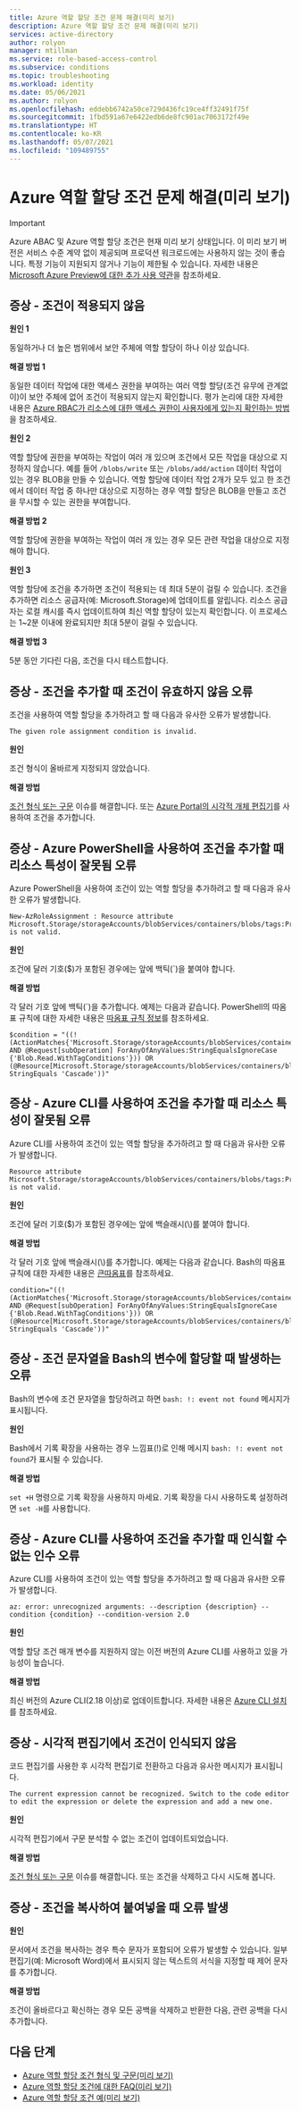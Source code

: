 ```yaml
---
title: Azure 역할 할당 조건 문제 해결(미리 보기)
description: Azure 역할 할당 조건 문제 해결(미리 보기)
services: active-directory
author: rolyon
manager: mtillman
ms.service: role-based-access-control
ms.subservice: conditions
ms.topic: troubleshooting
ms.workload: identity
ms.date: 05/06/2021
ms.author: rolyon
ms.openlocfilehash: eddebb6742a50ce729d436fc19ce4ff32491f75f
ms.sourcegitcommit: 1fbd591a67e6422edb6de8fc901ac7063172f49e
ms.translationtype: HT
ms.contentlocale: ko-KR
ms.lasthandoff: 05/07/2021
ms.locfileid: "109489755"
---
```

# <a name="troubleshoot-azure-role-assignment-conditions-preview"></a>Azure 역할 할당 조건 문제 해결(미리 보기)

> [!IMPORTANT]
> Azure ABAC 및 Azure 역할 할당 조건은 현재 미리 보기 상태입니다.
> 이 미리 보기 버전은 서비스 수준 계약 없이 제공되며 프로덕션 워크로드에는 사용하지 않는 것이 좋습니다. 특정 기능이 지원되지 않거나 기능이 제한될 수 있습니다.
> 자세한 내용은 [Microsoft Azure Preview에 대한 추가 사용 약관](https://azure.microsoft.com/support/legal/preview-supplemental-terms/)을 참조하세요.

## <a name="symptom---condition-is-not-enforced"></a>증상 - 조건이 적용되지 않음

**원인 1**

동일하거나 더 높은 범위에서 보안 주체에 역할 할당이 하나 이상 있습니다.

**해결 방법 1**

동일한 데이터 작업에 대한 액세스 권한을 부여하는 여러 역할 할당(조건 유무에 관계없이)이 보안 주체에 없어 조건이 적용되지 않는지 확인합니다. 평가 논리에 대한 자세한 내용은 [Azure RBAC가 리소스에 대한 액세스 권한이 사용자에게 있는지 확인하는 방법](overview.md#how-azure-rbac-determines-if-a-user-has-access-to-a-resource)을 참조하세요.

**원인 2**

역할 할당에 권한을 부여하는 작업이 여러 개 있으며 조건에서 모든 작업을 대상으로 지정하지 않습니다. 예를 들어 `/blobs/write` 또는 `/blobs/add/action` 데이터 작업이 있는 경우 BLOB을 만들 수 있습니다. 역할 할당에 데이터 작업 2개가 모두 있고 한 조건에서 데이터 작업 중 하나만 대상으로 지정하는 경우 역할 할당은 BLOB을 만들고 조건을 무시할 수 있는 권한을 부여합니다.

**해결 방법 2**

역할 할당에 권한을 부여하는 작업이 여러 개 있는 경우 모든 관련 작업을 대상으로 지정해야 합니다.

**원인 3**

역할 할당에 조건을 추가하면 조건이 적용되는 데 최대 5분이 걸릴 수 있습니다. 조건을 추가하면 리소스 공급자(예: Microsoft.Storage)에 업데이트를 알립니다. 리소스 공급자는 로컬 캐시를 즉시 업데이트하여 최신 역할 할당이 있는지 확인합니다. 이 프로세스는 1~2분 이내에 완료되지만 최대 5분이 걸릴 수 있습니다.

**해결 방법 3**

5분 동안 기다린 다음, 조건을 다시 테스트합니다.

## <a name="symptom---condition-is-not-valid-error-when-adding-a-condition"></a>증상 - 조건을 추가할 때 조건이 유효하지 않음 오류

조건을 사용하여 역할 할당을 추가하려고 할 때 다음과 유사한 오류가 발생합니다.

`The given role assignment condition is invalid.`

**원인**

조건 형식이 올바르게 지정되지 않았습니다. 

**해결 방법**

[조건 형식 또는 구문](conditions-format.md) 이슈를 해결합니다. 또는 [Azure Portal의 시각적 개체 편집기](conditions-role-assignments-portal.md)를 사용하여 조건을 추가합니다.

## <a name="symptom---resource-attribute-is-not-valid-error-when-adding-a-condition-using-azure-powershell"></a>증상 - Azure PowerShell을 사용하여 조건을 추가할 때 리소스 특성이 잘못됨 오류

Azure PowerShell을 사용하여 조건이 있는 역할 할당을 추가하려고 할 때 다음과 유사한 오류가 발생합니다.

```
New-AzRoleAssignment : Resource attribute
Microsoft.Storage/storageAccounts/blobServices/containers/blobs/tags:Project<$> is not valid.
```

**원인**

조건에 달러 기호($)가 포함된 경우에는 앞에 백틱(\`)을 붙여야 합니다.

**해결 방법**

각 달러 기호 앞에 백틱(\`)을 추가합니다. 예제는 다음과 같습니다. PowerShell의 따옴표 규칙에 대한 자세한 내용은 [따옴표 규칙 정보](/powershell/module/microsoft.powershell.core/about/about_quoting_rules)를 참조하세요.

```azurepowershell
$condition = "((!(ActionMatches{'Microsoft.Storage/storageAccounts/blobServices/containers/blobs/read'} AND @Request[subOperation] ForAnyOfAnyValues:StringEqualsIgnoreCase {'Blob.Read.WithTagConditions'})) OR (@Resource[Microsoft.Storage/storageAccounts/blobServices/containers/blobs/tags:Project<`$key_case_sensitive`$>] StringEquals 'Cascade'))"
```

## <a name="symptom---resource-attribute-is-not-valid-error-when-adding-a-condition-using-azure-cli"></a>증상 - Azure CLI를 사용하여 조건을 추가할 때 리소스 특성이 잘못됨 오류

Azure CLI를 사용하여 조건이 있는 역할 할당을 추가하려고 할 때 다음과 유사한 오류가 발생합니다.

```
Resource attribute Microsoft.Storage/storageAccounts/blobServices/containers/blobs/tags:Project<$> is not valid.
```

**원인**

조건에 달러 기호($)가 포함된 경우에는 앞에 백슬래시(\\)를 붙여야 합니다.

**해결 방법**

각 달러 기호 앞에 백슬래시(\\)를 추가합니다. 예제는 다음과 같습니다. Bash의 따옴표 규칙에 대한 자세한 내용은 [큰따옴표](https://www.gnu.org/software/bash/manual/html_node/Double-Quotes.html)를 참조하세요.

```azurecli
condition="((!(ActionMatches{'Microsoft.Storage/storageAccounts/blobServices/containers/blobs/read'} AND @Request[subOperation] ForAnyOfAnyValues:StringEqualsIgnoreCase {'Blob.Read.WithTagConditions'})) OR (@Resource[Microsoft.Storage/storageAccounts/blobServices/containers/blobs/tags:Project<\$key_case_sensitive\$>] StringEquals 'Cascade'))"
```

## <a name="symptom---error-when-assigning-a-condition-string-to-a-variable-in-bash"></a>증상 - 조건 문자열을 Bash의 변수에 할당할 때 발생하는 오류

Bash의 변수에 조건 문자열을 할당하려고 하면 `bash: !: event not found` 메시지가 표시됩니다.

**원인**

Bash에서 기록 확장을 사용하는 경우 느낌표(!)로 인해 메시지 `bash: !: event not found`가 표시될 수 있습니다.

**해결 방법**

`set +H` 명령으로 기록 확장을 사용하지 마세요. 기록 확장을 다시 사용하도록 설정하려면 `set -H`를 사용합니다.

## <a name="symptom---unrecognized-arguments-error-when-adding-a-condition-using-azure-cli"></a>증상 - Azure CLI를 사용하여 조건을 추가할 때 인식할 수 없는 인수 오류

Azure CLI를 사용하여 조건이 있는 역할 할당을 추가하려고 할 때 다음과 유사한 오류가 발생합니다.

`az: error: unrecognized arguments: --description {description} --condition {condition} --condition-version 2.0`

**원인**

역할 할당 조건 매개 변수를 지원하지 않는 이전 버전의 Azure CLI를 사용하고 있을 가능성이 높습니다.

**해결 방법**

최신 버전의 Azure CLI(2.18 이상)로 업데이트합니다. 자세한 내용은 [Azure CLI 설치](/cli/azure/install-azure-cli)를 참조하세요.

## <a name="symptom---condition-not-recognized-in-visual-editor"></a>증상 - 시각적 편집기에서 조건이 인식되지 않음

코드 편집기를 사용한 후 시각적 편집기로 전환하고 다음과 유사한 메시지가 표시됩니다.

`The current expression cannot be recognized. Switch to the code editor to edit the expression or delete the expression and add a new one.`

**원인**

시각적 편집기에서 구문 분석할 수 없는 조건이 업데이트되었습니다.

**해결 방법**

[조건 형식 또는 구문](conditions-format.md) 이슈를 해결합니다. 또는 조건을 삭제하고 다시 시도해 봅니다.

## <a name="symptom---error-when-copying-and-pasting-a-condition"></a>증상 - 조건을 복사하여 붙여넣을 때 오류 발생

**원인**

문서에서 조건을 복사하는 경우 특수 문자가 포함되어 오류가 발생할 수 있습니다. 일부 편집기(예: Microsoft Word)에서 표시되지 않는 텍스트의 서식을 지정할 때 제어 문자를 추가합니다.

**해결 방법**

조건이 올바르다고 확신하는 경우 모든 공백을 삭제하고 반환한 다음, 관련 공백을 다시 추가합니다.

## <a name="next-steps"></a>다음 단계

- [Azure 역할 할당 조건 형식 및 구문(미리 보기)](conditions-format.md)
- [Azure 역할 할당 조건에 대한 FAQ(미리 보기)](conditions-faq.md)
- [Azure 역할 할당 조건 예(미리 보기)](../storage/common/storage-auth-abac-examples.md)
